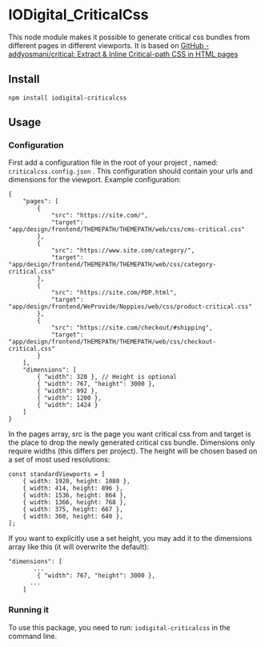 # IODigital_CriticalCss
This node module makes it possible to generate critical css bundles from different pages in different viewports. It is based on [GitHub - addyosmani/critical: Extract & Inline Critical-path CSS in HTML pages](https://github.com/addyosmani/critical) 

## Install
`npm install iodigital-criticalcss`

## Usage

### Configuration
First add a configuration file in the root of your project , named: `criticalcss.config.json` .
This configuration should contain your urls and dimensions for the viewport. Example configuration:

```
{
    "pages": [
        {
            "src": "https://site.com/",
            "target": "app/design/frontend/THEMEPATH/THEMEPATH/web/css/cms-critical.css"
        },
        {
            "src": "https://www.site.com/category/",
            "target": "app/design/frontend/THEMEPATH/THEMEPATH/web/css/category-critical.css"
        },
        {
            "src": "https://site.com/PDP.html",
            "target": "app/design/frontend/WeProvide/Noppies/web/css/product-critical.css"
        },
        {
            "src": "https://site.com/checkout/#shipping",
            "target": "app/design/frontend/THEMEPATH/THEMEPATH/web/css/checkout-critical.css"
        }
    ],
    "dimensions": [
        { "width": 320 }, // Height is optional
        { "width": 767, "height": 3000 },
        { "width": 992 },
        { "width": 1200 },
        { "width": 1424 }
    ]
}
```

In the pages array, src is the page you want critical css from and target is the place to drop the newly generated critical css bundle.
Dimensions only require widths (this differs per project). The height will be chosen based on a set of most used resolutions:

```
const standardViewports = [
    { width: 1920, height: 1080 },
    { width: 414, height: 896 },
    { width: 1536, height: 864 },
    { width: 1366, height: 768 },
    { width: 375, height: 667 },
    { width: 360, height: 640 },
];
```

If you want to explicitly use a set height, you may add it to the dimensions array like this (it will overwrite the default):

```
"dimensions": [
       ...
        { "width": 767, "height": 3000 },
      ...
    ]
```

### Running it

To use this package, you need to run: `iodigital-criticalcss` in the command line.